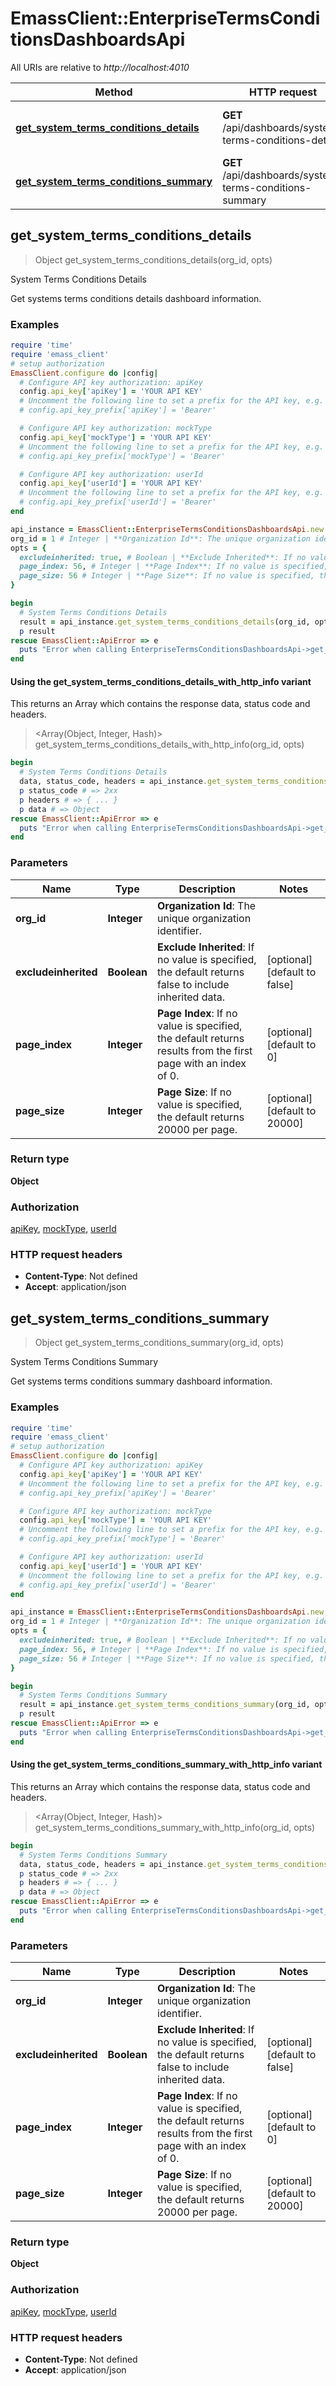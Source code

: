 # EmassClient::EnterpriseTermsConditionsDashboardsApi

All URIs are relative to *http://localhost:4010*

| Method | HTTP request | Description |
| ------ | ------------ | ----------- |
| [**get_system_terms_conditions_details**](EnterpriseTermsConditionsDashboardsApi.md#get_system_terms_conditions_details) | **GET** /api/dashboards/system-terms-conditions-details | System Terms Conditions Details |
| [**get_system_terms_conditions_summary**](EnterpriseTermsConditionsDashboardsApi.md#get_system_terms_conditions_summary) | **GET** /api/dashboards/system-terms-conditions-summary | System Terms Conditions Summary |


## get_system_terms_conditions_details

> Object get_system_terms_conditions_details(org_id, opts)

System Terms Conditions Details

Get systems terms conditions details dashboard information.

### Examples

```ruby
require 'time'
require 'emass_client'
# setup authorization
EmassClient.configure do |config|
  # Configure API key authorization: apiKey
  config.api_key['apiKey'] = 'YOUR API KEY'
  # Uncomment the following line to set a prefix for the API key, e.g. 'Bearer' (defaults to nil)
  # config.api_key_prefix['apiKey'] = 'Bearer'

  # Configure API key authorization: mockType
  config.api_key['mockType'] = 'YOUR API KEY'
  # Uncomment the following line to set a prefix for the API key, e.g. 'Bearer' (defaults to nil)
  # config.api_key_prefix['mockType'] = 'Bearer'

  # Configure API key authorization: userId
  config.api_key['userId'] = 'YOUR API KEY'
  # Uncomment the following line to set a prefix for the API key, e.g. 'Bearer' (defaults to nil)
  # config.api_key_prefix['userId'] = 'Bearer'
end

api_instance = EmassClient::EnterpriseTermsConditionsDashboardsApi.new
org_id = 1 # Integer | **Organization Id**: The unique organization identifier.
opts = {
  excludeinherited: true, # Boolean | **Exclude Inherited**: If no value is specified, the default returns false to include inherited data. 
  page_index: 56, # Integer | **Page Index**: If no value is specified, the default returns results from the first page with an index of 0. 
  page_size: 56 # Integer | **Page Size**: If no value is specified, the default returns 20000 per page. 
}

begin
  # System Terms Conditions Details
  result = api_instance.get_system_terms_conditions_details(org_id, opts)
  p result
rescue EmassClient::ApiError => e
  puts "Error when calling EnterpriseTermsConditionsDashboardsApi->get_system_terms_conditions_details: #{e}"
end
```

#### Using the get_system_terms_conditions_details_with_http_info variant

This returns an Array which contains the response data, status code and headers.

> <Array(Object, Integer, Hash)> get_system_terms_conditions_details_with_http_info(org_id, opts)

```ruby
begin
  # System Terms Conditions Details
  data, status_code, headers = api_instance.get_system_terms_conditions_details_with_http_info(org_id, opts)
  p status_code # => 2xx
  p headers # => { ... }
  p data # => Object
rescue EmassClient::ApiError => e
  puts "Error when calling EnterpriseTermsConditionsDashboardsApi->get_system_terms_conditions_details_with_http_info: #{e}"
end
```

### Parameters

| Name | Type | Description | Notes |
| ---- | ---- | ----------- | ----- |
| **org_id** | **Integer** | **Organization Id**: The unique organization identifier. |  |
| **excludeinherited** | **Boolean** | **Exclude Inherited**: If no value is specified, the default returns false to include inherited data.  | [optional][default to false] |
| **page_index** | **Integer** | **Page Index**: If no value is specified, the default returns results from the first page with an index of 0.  | [optional][default to 0] |
| **page_size** | **Integer** | **Page Size**: If no value is specified, the default returns 20000 per page.  | [optional][default to 20000] |

### Return type

**Object**

### Authorization

[apiKey](../README.md#apiKey), [mockType](../README.md#mockType), [userId](../README.md#userId)

### HTTP request headers

- **Content-Type**: Not defined
- **Accept**: application/json


## get_system_terms_conditions_summary

> Object get_system_terms_conditions_summary(org_id, opts)

System Terms Conditions Summary

Get systems terms conditions summary dashboard information.

### Examples

```ruby
require 'time'
require 'emass_client'
# setup authorization
EmassClient.configure do |config|
  # Configure API key authorization: apiKey
  config.api_key['apiKey'] = 'YOUR API KEY'
  # Uncomment the following line to set a prefix for the API key, e.g. 'Bearer' (defaults to nil)
  # config.api_key_prefix['apiKey'] = 'Bearer'

  # Configure API key authorization: mockType
  config.api_key['mockType'] = 'YOUR API KEY'
  # Uncomment the following line to set a prefix for the API key, e.g. 'Bearer' (defaults to nil)
  # config.api_key_prefix['mockType'] = 'Bearer'

  # Configure API key authorization: userId
  config.api_key['userId'] = 'YOUR API KEY'
  # Uncomment the following line to set a prefix for the API key, e.g. 'Bearer' (defaults to nil)
  # config.api_key_prefix['userId'] = 'Bearer'
end

api_instance = EmassClient::EnterpriseTermsConditionsDashboardsApi.new
org_id = 1 # Integer | **Organization Id**: The unique organization identifier.
opts = {
  excludeinherited: true, # Boolean | **Exclude Inherited**: If no value is specified, the default returns false to include inherited data. 
  page_index: 56, # Integer | **Page Index**: If no value is specified, the default returns results from the first page with an index of 0. 
  page_size: 56 # Integer | **Page Size**: If no value is specified, the default returns 20000 per page. 
}

begin
  # System Terms Conditions Summary
  result = api_instance.get_system_terms_conditions_summary(org_id, opts)
  p result
rescue EmassClient::ApiError => e
  puts "Error when calling EnterpriseTermsConditionsDashboardsApi->get_system_terms_conditions_summary: #{e}"
end
```

#### Using the get_system_terms_conditions_summary_with_http_info variant

This returns an Array which contains the response data, status code and headers.

> <Array(Object, Integer, Hash)> get_system_terms_conditions_summary_with_http_info(org_id, opts)

```ruby
begin
  # System Terms Conditions Summary
  data, status_code, headers = api_instance.get_system_terms_conditions_summary_with_http_info(org_id, opts)
  p status_code # => 2xx
  p headers # => { ... }
  p data # => Object
rescue EmassClient::ApiError => e
  puts "Error when calling EnterpriseTermsConditionsDashboardsApi->get_system_terms_conditions_summary_with_http_info: #{e}"
end
```

### Parameters

| Name | Type | Description | Notes |
| ---- | ---- | ----------- | ----- |
| **org_id** | **Integer** | **Organization Id**: The unique organization identifier. |  |
| **excludeinherited** | **Boolean** | **Exclude Inherited**: If no value is specified, the default returns false to include inherited data.  | [optional][default to false] |
| **page_index** | **Integer** | **Page Index**: If no value is specified, the default returns results from the first page with an index of 0.  | [optional][default to 0] |
| **page_size** | **Integer** | **Page Size**: If no value is specified, the default returns 20000 per page.  | [optional][default to 20000] |

### Return type

**Object**

### Authorization

[apiKey](../README.md#apiKey), [mockType](../README.md#mockType), [userId](../README.md#userId)

### HTTP request headers

- **Content-Type**: Not defined
- **Accept**: application/json

